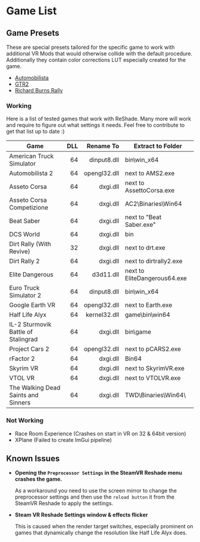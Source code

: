 ﻿---
---

Game List
=======

## Game Presets
These are special presets tailored for the specific game to work with additional VR Mods that would otherwise collide with the default procedure.
Additionally they contain color corrections LUT especially created for the game.

- [Automobilista](https://www.racedepartment.com/downloads/retrolux-reshade-automobilista.30742/)
- [GTR2](https://www.racedepartment.com/downloads/retrolux-reshade-gtr2.42342/)
- [Richard Burns Rally](https://www.racedepartment.com/threads/reshade-preset-for-rbr.166023/)


### Working
Here is a list of tested games that work with ReShade.
Many more will work and require to figure out what settings it needs.
Feel free to contribute to get that list up to date :)

| Game                                | DLL         | Rename To      | Extract to Folder                    |
| ----------------------------------- | -----------:| --------------:|------------------------------------- |
| American Truck Simulator            |          64 |  dinput8.dll   | bin\win_x64                          |
| Automobilista 2                     |          64 |  opengl32.dll  | next to AMS2.exe                     |
| Asseto Corsa                        |          64 |  dxgi.dll      | next to AssettoCorsa.exe             |
| Asseto Corsa Competizione           |          64 |  dxgi.dll      | AC2\Binaries\Win64                   |
| Beat Saber                          |          64 |  dxgi.dll      | next to "Beat Saber.exe"             |
| DCS World                           |          64 |  dxgi.dll      | bin                                  |
| Dirt Rally (With Revive)            |          32 |  dxgi.dll      | next to drt.exe                      |
| Dirt Rally 2                        |          64 |  dxgi.dll      | next to dirtrally2.exe               |
| Elite Dangerous                     |          64 |  d3d11.dll     | next to EliteDangerous64.exe         |
| Euro Truck Simulator 2              |          64 |  dinput8.dll   | bin\win_x64                          |
| Google Earth VR                     |          64 |  opengl32.dll  | next to Earth.exe                    |
| Half Life Alyx                      |          64 |  kernel32.dll  | game\bin\win64                       |
| IL-2 Sturmovik Battle of Stalingrad |          64 |  dxgi.dll      | bin\game                             |
| Project Cars 2                      |          64 |  opengl32.dll  | next to pCARS2.exe                   |
| rFactor 2                           |          64 |  dxgi.dll      | Bin64                                |
| Skyrim VR                           |          64 |  dxgi.dll      | next to SkyrimVR.exe                 |
| VTOL VR                             |          64 |  dxgi.dll      | next to VTOLVR.exe                   |
| The Walking Dead Saints and Sinners |          64 |  dxgi.dll      | TWD\Binaries\Win64\                  |

### Not Working

- Race Room Experience (Crashes on start in VR on 32 & 64bit version)
- XPlane (Failed to create ImGui pipeline)

## Known Issues

- **Opening the `Preprocessor Settings` in the SteamVR Reshade menu crashes the game.**

  As a workaround you need to use the screen mirror to change the preprocessor settings
  and then use the `reload button` it from the SteamVR Reshade to apply the settings.

- **Steam VR Reshade Settings window & effects flicker**

  This is caused when the render target switches, especially prominent on games that dynamically
  change the resolution like Half Life Alyx does.
